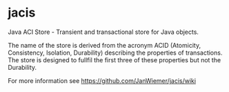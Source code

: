 # jacis
Java ACI Store - Transient and transactional store for Java objects.

The name of the store is derived from the acronym ACID (Atomicity, Consistency, Isolation, Durability) describing the properties of transactions. The store is designed to fullfil the first three of these properties but not the Durability.

For more information see https://github.com/JanWiemer/jacis/wiki
